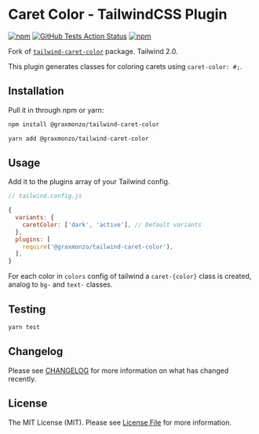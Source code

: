 # Caret Color - TailwindCSS Plugin

[![npm](https://img.shields.io/npm/v/@graxmonzo/tailwind-caret-color.svg)](https://www.npmjs.com/package/@graxmonzo/tailwind-caret-color)
[![GitHub Tests Action Status](https://img.shields.io/github/workflow/status/graxmonzo/tailwind-caret-color/Tests?label=tests)](https://github.com/graxmonzo/tailwind-caret-color/actions?query=workflow%3ATests+branch%3Amaster)
[![npm](https://img.shields.io/npm/dt/@graxmonzo/tailwind-caret-color.svg)](https://www.npmjs.com/package/@graxmonzo/tailwind-caret-color)

Fork of [`tailwind-caret-color`](https://github.com/Naoray/tailwind-caret-color) package. Tailwind 2.0.

This plugin generates classes for coloring carets using `caret-color: #;`.

## Installation

Pull it in through npm or yarn:

```bash
npm install @graxmonzo/tailwind-caret-color
```

```bash
yarn add @graxmonzo/tailwind-caret-color
```

## Usage

Add it to the plugins array of your Tailwind config.

```js
// tailwind.config.js

{
  variants: {
    caretColor: ['dark', 'active'], // Default variants
  },
  plugins: [
    require('@graxmonzo/tailwind-caret-color'),
  ],
}
```

For each color in `colors` config of tailwind a `caret-{color}` class is created, analog to `bg-` and `text-` classes.

## Testing

```bash
yarn test
```

## Changelog

Please see [CHANGELOG](CHANGELOG.md) for more information on what has changed recently.

## License

The MIT License (MIT). Please see [License File](LICENSE.md) for more information.
